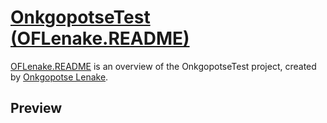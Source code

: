 # [OnkgopotseTest (OFLenake.README)](https://github.com/oflenake/OnkgopotseTest)

[OFLenake.README](https://github.com/oflenake/OnkgopotseTest/blob/master/README.md) is an overview of the OnkgopotseTest project, created by [Onkgopotse Lenake](https://onkgopotselenake.me).

## Preview
